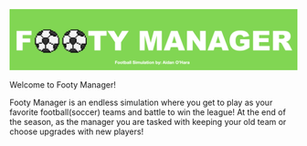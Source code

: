 ![Footy Manager](footymanagerlogo3.png)

Welcome to Footy Manager!

Footy Manager is an endless simulation where you get to play as your favorite football(soccer) teams and battle to win the league! At the end of the season, as the manager you are tasked with keeping your old team or choose upgrades with new players!
